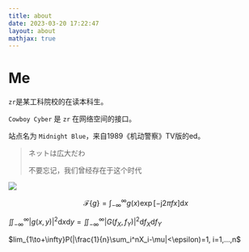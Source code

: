 ```yaml
---
title: about
date: 2023-03-20 17:22:47
layout: about
mathjax: true
---
```


# Me

`zr`是某工科院校的在读本科生。

`Cowboy Cyber` 是 `zr` 在网络空间的接口。

站点名为 `Midnight Blue`，来自1989《机动警察》TV版的ed。


> ネットは広大だわ
>
> 不要忘记，我们曾经存在于这个时代

![](https://s2.loli.net/2024/03/09/mRSiZuJHWfLcnwp.png)

$$\mathcal{F}\{g\}=\int_{-\infty}^{\infty}g(x)\exp[-\mathrm{j}2\pi f x]\mathrm{d}x$$

$\iint_{-\infty}^{\infty}|g(x,y)|^2\mathrm{d}x\mathrm{d}y=\iint_{-\infty}^{\infty}|G(f_X,f_Y)|^2\mathrm{d}f_X\mathrm{d}f_Y$

$lim_{1\to+\infty}P(|\frac{1}{n}\sum_i^nX_i-\mu|<\epsilon)=1, i=1,...,n$ 
